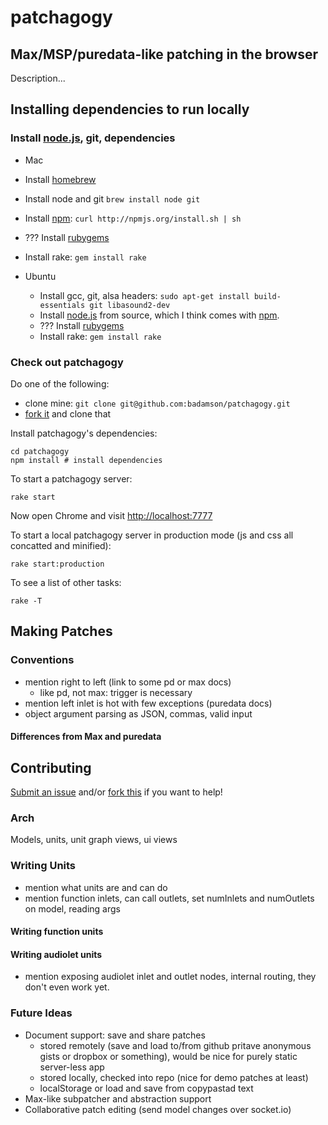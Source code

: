 # patchagogy
## Max/MSP/puredata-like patching in the browser

Description...

## Installing dependencies to run locally

### Install [node.js](http://nodejs.org/), git, dependencies

*  Mac
  * Install [homebrew](http://mxcl.github.com/homebrew/)
  * Install node and git `brew install node git`
  * Install [npm](http://npmjs.org/): `curl http://npmjs.org/install.sh | sh`
  * ??? Install [rubygems](http://rubygems.org/)
  * Install rake: `gem install rake`

* Ubuntu
  * Install gcc, git, alsa headers: `sudo apt-get install build-essentials git libasound2-dev`
  * Install [node.js](http://nodejs.org/) from source, which I think comes with [npm](http://npmjs.org/).
  * ??? Install [rubygems](http://rubygems.org/)
  * Install rake: `gem install rake`

### Check out patchagogy

Do one of the following:

  * clone mine: `git clone git@github.com:badamson/patchagogy.git`
  * [fork it](https://github.com/badamson/patchagogy/fork) and clone that

Install patchagogy's dependencies:

```
cd patchagogy
npm install # install dependencies
```

To start a patchagogy server:

```
rake start
```

Now open Chrome and visit [http://localhost:7777](http://localhost:7777)

To start a local patchagogy server in production mode (js and css all concatted and minified):

```
rake start:production
```

To see a list of other tasks:

```
rake -T
```

## Making Patches

### Conventions

* mention right to left (link to some pd or max docs)
  * like pd, not max: trigger is necessary
* mention left inlet is hot with few exceptions (puredata docs)
* object argument parsing as JSON, commas, valid input

#### Differences from Max and puredata

## Contributing

[Submit an issue](https://github.com/badamson/patchagogy/issues) and/or [fork this](https://github.com/badamson/patchagogy/fork) if you want to help!

### Arch

Models, units, unit graph views, ui views

### Writing Units

* mention what units are and can do
* mention function inlets, can call outlets, set numInlets and numOutlets on model, reading args

#### Writing function units

#### Writing audiolet units

* mention exposing audiolet inlet and outlet nodes, internal routing, they don't even work yet.

### Future Ideas

* Document support: save and share patches
  * stored remotely (save and load to/from github pritave anonymous gists or dropbox or something), would be nice for purely static server-less app
  * stored locally, checked into repo (nice for demo patches at least)
  * localStorage or load and save from copypastad text
* Max-like subpatcher and abstraction support
* Collaborative patch editing (send model changes over socket.io)
